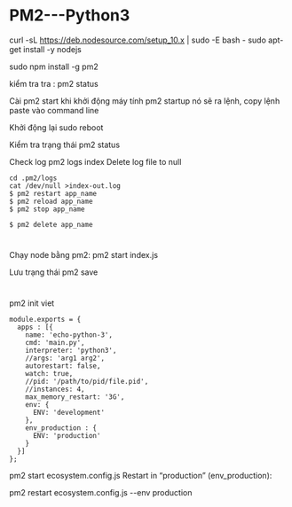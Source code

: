 # PM2---Python3

curl -sL https://deb.nodesource.com/setup_10.x | sudo -E bash -
sudo apt-get install -y nodejs

sudo npm install -g pm2

kiểm tra tra : pm2 status

Cài pm2 start khi khởi động máy tính pm2 startup nó sẽ ra lệnh, copy lệnh paste vào command line

Khởi động lại sudo reboot

Kiểm tra trạng thái pm2 status

Check log pm2 logs index Delete log file to null

```
cd .pm2/logs
cat /dev/null >index-out.log
$ pm2 restart app_name
$ pm2 reload app_name 
$ pm2 stop app_name

$ pm2 delete app_name
```

# 

Chạy node bằng pm2: pm2 start index.js

Lưu trạng thái pm2 save


#

pm2 init
viet

```
module.exports = {
  apps : [{
    name: 'echo-python-3',
    cmd: 'main.py',
    interpreter: 'python3',
    //args: 'arg1 arg2',
    autorestart: false,
    watch: true,
    //pid: '/path/to/pid/file.pid',
    //instances: 4,
    max_memory_restart: '3G',
    env: {
      ENV: 'development'
    },
    env_production : {
      ENV: 'production'
    }
  }]
};
```

pm2 start ecosystem.config.js
Restart in “production” (env_production):

pm2 restart ecosystem.config.js --env production
